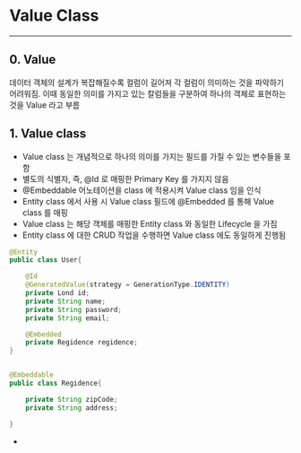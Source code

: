 # Value Class

---

## 0. Value

데이터 객체의 설계가 복잡해질수록 컬럼이 길어져 각 컬럼이 의미하는 것을 파악하기 어려워짐. 이때 동일한 의미를 가지고 있는 칼럼들을 구분하여 하나의 객체로 표현하는 것을 Value 라고 부름

## 1. Value class

* Value class 는 개념적으로 하나의 의미를 가지는 필드를 가질 수 있는 변수들을 포함
* 별도의 식별자, 즉, @Id 로 매핑한 Primary Key 를 가지지 않음
* @Embeddable 어노테이션을 class 에 적용시켜 Value class 임을 인식
* Entity class 에서 사용 시 Value class 필드에 @Embedded 를 통해 Value class 를 매핑
* Value class 는 해당 객체를 매핑한 Entity class 와 동일한 Lifecycle 을 가짐
* Entity class 에 대한 CRUD 작업을 수행하면 Value class 에도 동일하게 진행됨

```java
@Entity
public class User{

    @Id
    @GeneratedValue(strategy = GenerationType.IDENTITY)
    private Lond id;
    private String name;
    private String password;
    private String email;

    @Embedded
    private Regidence regidence;
}


@Embeddable
public class Regidence{

    private String zipCode;
    private String address;

}
```
*